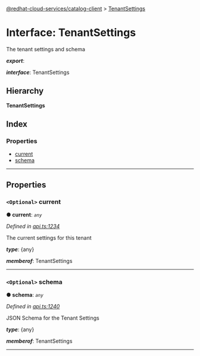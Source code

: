 [@redhat-cloud-services/catalog-client](../README.md) > [TenantSettings](../interfaces/tenantsettings.md)

# Interface: TenantSettings

The tenant settings and schema

*__export__*: 

*__interface__*: TenantSettings

## Hierarchy

**TenantSettings**

## Index

### Properties

* [current](tenantsettings.md#current)
* [schema](tenantsettings.md#schema)

---

## Properties

<a id="current"></a>

### `<Optional>` current

**● current**: *`any`*

*Defined in [api.ts:1234](https://github.com/RedHatInsights/javascript-clients/blob/master/packages/catalog/api.ts#L1234)*

The current settings for this tenant

*__type__*: {any}

*__memberof__*: TenantSettings

___
<a id="schema"></a>

### `<Optional>` schema

**● schema**: *`any`*

*Defined in [api.ts:1240](https://github.com/RedHatInsights/javascript-clients/blob/master/packages/catalog/api.ts#L1240)*

JSON Schema for the Tenant Settings

*__type__*: {any}

*__memberof__*: TenantSettings

___

